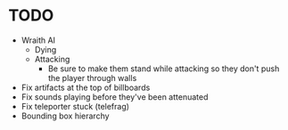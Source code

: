 # TODO
- Wraith AI
    - Dying
    - Attacking
        - Be sure to make them stand while attacking so they don't push the player through walls
- Fix artifacts at the top of billboards
- Fix sounds playing before they've been attenuated
- Fix teleporter stuck (telefrag)
- Bounding box hierarchy